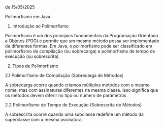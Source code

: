  de 15/05/2025

Polimorfismo em Java

1. Introdução ao Polimorfismo

Polimorfismo é um dos princípios fundamentais da Programação Orientada a Objetos (POO) e permite que um mesmo método possa ser implementado de diferentes formas. Em Java, o polimorfismo pode ser classificado em polimorfismo de compilação (ou sobrecarga) e polimorfismo de tempo de execução (ou sobrescrita).

2. Tipos de Polimorfismo

2.1 Polimorfismo de Compilação (Sobrecarga de Métodos)

A sobrecarga ocorre quando criamos múltiplos métodos com o mesmo nome, mas com assinaturas diferentes na mesma classe. Isso significa que os métodos devem diferir no tipo ou número de parâmetros.

2.2 Polimorfismo de Tempo de Execução (Sobrescrita de Métodos)

A sobrescrita ocorre quando uma subclasse redefine um método da superclasse com a mesma assinatura.